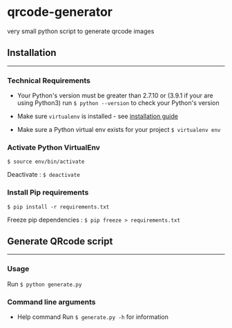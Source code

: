 # qrcode-generator
very small python script to generate qrcode images

## Installation
---

### Technical Requirements

- Your Python's version must be greater than 2.7.10 or (3.9.1 if your are using Python3)
run `$ python --version` to check your Python's version

- Make sure `virtualenv` is installed - see [installation guide](https://virtualenv.pypa.io/en/latest/installation.html)

- Make sure a Python virtual env exists for your project
`$ virtualenv env`

### Activate Python VirtualEnv

`$ source env/bin/activate`

Deactivate : 
`$ deactivate`

### Install Pip requirements

`$ pip install -r requirements.txt`

Freeze pip dependencies : 
`$ pip freeze > requirements.txt`

## Generate QRcode script
---

### Usage
Run `$ python generate.py` 

### Command line arguments

- Help command
Run `$ generate.py -h` for information